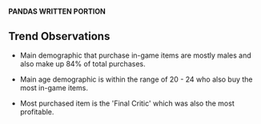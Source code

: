 #### PANDAS WRITTEN PORTION 


## Trend Observations

* Main demographic that purchase in-game items are mostly males and also make up 84% of total purchases.

* Main age demographic is within the range of 20 - 24 who also buy the most in-game items.

* Most purchased item is the 'Final Critic' which was also the most profitable.
